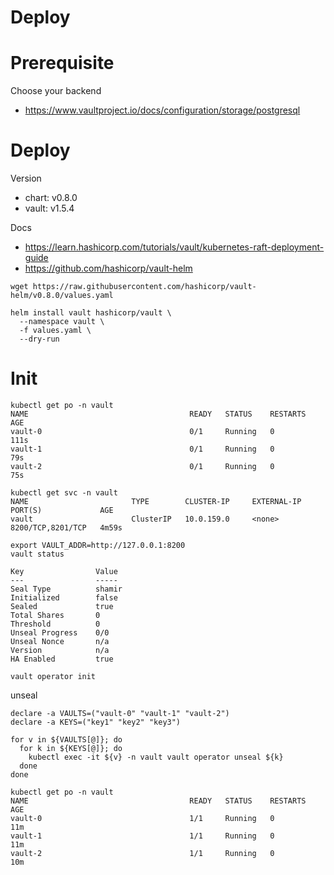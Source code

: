 Deploy
===

# Prerequisite

Choose your backend
- https://www.vaultproject.io/docs/configuration/storage/postgresql

# Deploy

Version
- chart: v0.8.0
- vault: v1.5.4

Docs
- https://learn.hashicorp.com/tutorials/vault/kubernetes-raft-deployment-guide
- https://github.com/hashicorp/vault-helm

```
wget https://raw.githubusercontent.com/hashicorp/vault-helm/v0.8.0/values.yaml

helm install vault hashicorp/vault \
  --namespace vault \
  -f values.yaml \
  --dry-run
```

# Init

```
kubectl get po -n vault
NAME                                    READY   STATUS    RESTARTS   AGE
vault-0                                 0/1     Running   0          111s
vault-1                                 0/1     Running   0          79s
vault-2                                 0/1     Running   0          75s

kubectl get svc -n vault
NAME                       TYPE        CLUSTER-IP     EXTERNAL-IP   PORT(S)             AGE
vault                      ClusterIP   10.0.159.0     <none>        8200/TCP,8201/TCP   4m59s
```

```
export VAULT_ADDR=http://127.0.0.1:8200
vault status

Key                Value
---                -----
Seal Type          shamir
Initialized        false
Sealed             true
Total Shares       0
Threshold          0
Unseal Progress    0/0
Unseal Nonce       n/a
Version            n/a
HA Enabled         true

vault operator init
```

unseal
```
declare -a VAULTS=("vault-0" "vault-1" "vault-2")
declare -a KEYS=("key1" "key2" "key3")

for v in ${VAULTS[@]}; do
  for k in ${KEYS[@]}; do
    kubectl exec -it ${v} -n vault vault operator unseal ${k}
  done
done
```

```
kubectl get po -n vault
NAME                                    READY   STATUS    RESTARTS   AGE
vault-0                                 1/1     Running   0          11m
vault-1                                 1/1     Running   0          11m
vault-2                                 1/1     Running   0          10m
```
